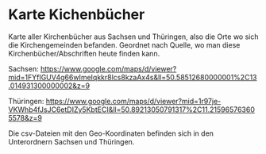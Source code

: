 # Karte Kichenbücher

Karte aller Kirchenbücher aus Sachsen und Thüringen, also die Orte wo sich die Kirchengemeinden befanden.
Geordnet nach Quelle, wo man diese Kirchenbücher/Abschriften heute finden kann.

Sachsen:
https://www.google.com/maps/d/viewer?mid=1FYfIGUV4g66wImeIqkkr8lcs8kzaAx4s&ll=50.58512680000001%2C13.014931300000002&z=9

Thüringen:
https://www.google.com/maps/d/viewer?mid=1r97je-VKWhb4fJsJC6etDIZy5KbtECI&ll=50.89213050791317%2C11.215965763605578&z=9

Die csv-Dateien mit den Geo-Koordinaten befinden sich in den Unterordnern Sachsen und Thüringen.
